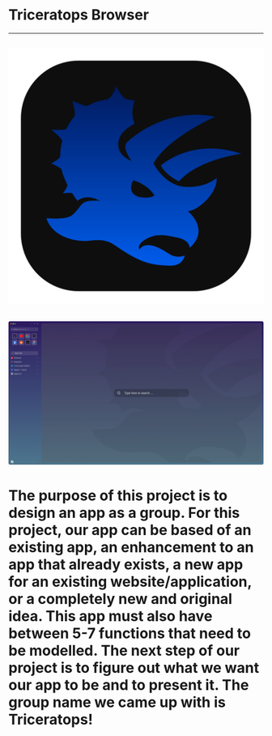 # Triceratops Browser

---
![App Icon](images/App_Icon-Dark.png?raw=true "Title")
---
![Browser GUI](images/Sunrise.png?raw=true "Title")
---
# The purpose of this project is to design an app as a group. For this project, our app can be based of an existing app, an enhancement to an app that already exists, a new app for an existing website/application, or a completely new and original idea. This app must also have between 5-7 functions that need to be modelled. The next step of our project is to figure out what we want our app to be and to present it. The group name we came up with is Triceratops!
